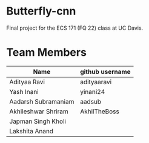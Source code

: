 # Butterfly-cnn
Final project for the ECS 171 (FQ 22) class at UC Davis.

# Team Members
| Name                | github username
| ----                | ---
| Adityaa Ravi        | adityaaravi
| Yash Inani          | yinani24
| Aadarsh Subramaniam | aadsub
| Akhileshwar Shriram | AkhilTheBoss 
| Japman Singh Kholi  | 
| Lakshita Anand      | 
